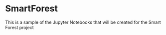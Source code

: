 # SmartForest
This is a sample of the Jupyter Notebooks that will be created for the Smart Forest project

